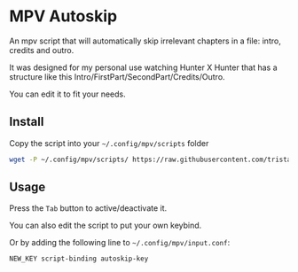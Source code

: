 # MPV Autoskip

An mpv script that will automatically skip irrelevant chapters in a file: intro, credits and outro.

It was designed for my personal use watching Hunter X Hunter that has a structure like this Intro/FirstPart/SecondPart/Credits/Outro.

You can edit it to fit your needs.

## Install

Copy the script into your `~/.config/mpv/scripts` folder

```bash
wget -P ~/.config/mpv/scripts/ https://raw.githubusercontent.com/tristanwagner/mpv-autoskip/main/autoskip.lua
```

## Usage

Press the `Tab` button to active/deactivate it.

You can also edit the script to put your own keybind.

Or by adding the following line to `~/.config/mpv/input.conf`:

```
NEW_KEY script-binding autoskip-key
```
